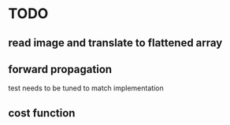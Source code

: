 # TODO

## read image and translate to flattened array

## forward propagation

test needs to be tuned to match implementation

## cost function

